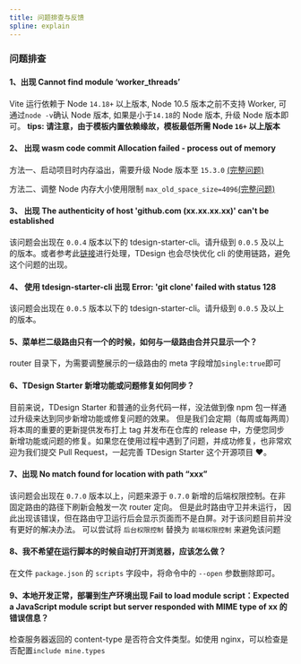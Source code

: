 ```yaml
---
title: 问题排查与反馈
spline: explain
---
```


### 问题排查

#### 1、出现 Cannot find module ‘worker_threads’

Vite 运行依赖于 Node `14.18+` 以上版本, Node 10.5 版本之前不支持 Worker, 可通过`node -v`确认 Node 版本, 如果是小于`14.18`的 Node 版本, 升级 Node 版本即可。
**tips: 请注意，由于模板内置依赖缘故，模板最低所需 Node `16+` 以上版本**

#### 2、 出现 wasm code commit Allocation failed - process out of memory

方法一、启动项目时内存溢出，需要升级 Node 版本至 `15.3.0` [(完整问题)](https://stackoverflow.com/questions/48387040/how-do-i-determine-the-correct-max-old-space-size-for-node-js)

方法二、调整 Node 内存大小使用限制
`max_old_space_size=4096`[(完整问题)](https://segmentfault.com/a/1190000010437948)

#### 3、 出现 The authenticity of host 'github.com (xx.xx.xx.xx)' can't be established

该问题会出现在 `0.0.4` 版本以下的 tdesign-starter-cli。请升级到 `0.0.5` 及以上的版本。或者参考此[链接](https://stackoverflow.com/questions/18710120/the-authenticity-of-host-github-com-192-30-252-128-cant-be-established)进行处理，TDesign 也会尽快优化 cli 的使用链路，避免这个问题的出现。

#### 4、 使用 tdesign-starter-cli 出现 Error: 'git clone' failed with status 128

该问题会出现在 `0.0.5` 版本以下的 tdesign-starter-cli。请升级到 `0.0.5` 及以上的版本。

#### 5、菜单栏二级路由只有一个的时候，如何与一级路由合并只显示一个？

router 目录下，为需要调整展示的一级路由的 meta 字段增加`single:true`即可

#### 6、TDesign Starter 新增功能或问题修复如何同步？

目前来说，TDesign Starter 和普通的业务代码一样，没法做到像 npm 包一样通过升级来达到同步新增功能或修复问题的效果。
但是我们会定期（每周或每两周）将本周的重要的更新提供发布打上 tag 并发布在仓库的 release 中，方便您同步新增功能或问题的修复。如果您在使用过程中遇到了问题，并成功修复，也非常欢迎为我们提交 Pull Request，一起完善 TDesign Starter 这个开源项目 ❤。

#### 7、出现 No match found for location with path “xxx”

该问题会出现在 `0.7.0` 版本以上，问题来源于 `0.7.0` 新增的后端权限控制。在非固定路由的路径下刷新会触发一次 router 定向。
但是此时路由守卫并未运行， 因此出现该错误，但在路由守卫运行后会显示页面而不是白屏。对于该问题目前并没有更好的解决办法。
可以尝试将 `后台权限控制` 替换为 `前端权限控制` 来避免该问题

#### 8、我不希望在运行脚本的时候自动打开浏览器，应该怎么做？

在文件 `package.json` 的 `scripts` 字段中，将命令中的 `--open` 参数删除即可。

#### 9、本地开发正常，部署到生产环境出现 Fail to load module script：Expected a JavaScript module script but server responded with MIME type of xx 的错误信息？

检查服务器返回的 content-type 是否符合文件类型。如使用 nginx，可以检查是否配置`include mine.types`

<br/>
